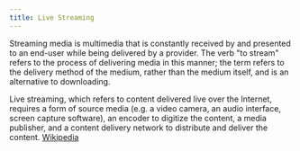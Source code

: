 ```yaml
---
title: Live Streaming
---
```


Streaming media is multimedia that is constantly received by and presented to an end-user while being delivered by a provider. The verb
"to stream" refers to the process of delivering media in this manner; the term refers to the delivery method of the medium, rather than
the medium itself, and is an alternative to downloading.  

Live streaming, which refers to content delivered live over the Internet, requires a form of source media (e.g. a video camera, an audio
interface, screen capture software), an encoder to digitize the content, a media publisher, and a content delivery network to distribute
and deliver the content. <a href="https://en.wikipedia.org/wiki/Streaming_media" target="_blank">Wikipedia</a> 

